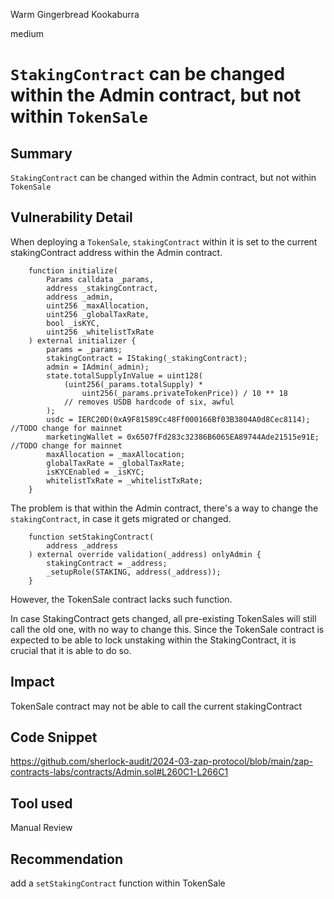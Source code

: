 Warm Gingerbread Kookaburra

medium

# `StakingContract`  can be changed within the Admin contract, but not within `TokenSale`

## Summary
`StakingContract`  can be changed within the Admin contract, but not within `TokenSale` 

## Vulnerability Detail
When deploying a `TokenSale`, `stakingContract` within it is set to the current stakingContract address within the Admin contract.
```solidity
    function initialize(
        Params calldata _params,
        address _stakingContract,
        address _admin,
        uint256 _maxAllocation,
        uint256 _globalTaxRate,
        bool _isKYC,
        uint256 _whitelistTxRate
    ) external initializer {
        params = _params;
        stakingContract = IStaking(_stakingContract);
        admin = IAdmin(_admin);
        state.totalSupplyInValue = uint128(
            (uint256(_params.totalSupply) *
                uint256(_params.privateTokenPrice)) / 10 ** 18
            // removes USDB hardcode of six, awful
        );
        usdc = IERC20D(0xA9F81589Cc48Ff000166Bf03B3804A0d8Cec8114); //TODO change for mainnet
        marketingWallet = 0x6507fFd283c32386B6065EA89744Ade21515e91E; //TODO change for mainnet
        maxAllocation = _maxAllocation;
        globalTaxRate = _globalTaxRate;
        isKYCEnabled = _isKYC;
        whitelistTxRate = _whitelistTxRate;
    }
``` 

The problem is that within the Admin contract, there's a way to change the `stakingContract`, in case it gets migrated or changed.
```solidity
    function setStakingContract(
        address _address
    ) external override validation(_address) onlyAdmin {
        stakingContract = _address;
        _setupRole(STAKING, address(_address));
    }
```

However, the TokenSale contract lacks such function. 

In case StakingContract gets changed, all pre-existing TokenSales will still call the old one, with no way to change this. Since the TokenSale contract is expected to be able to lock unstaking within the StakingContract, it is crucial that it is able to do so.


## Impact
TokenSale contract may not be able to call the current stakingContract 

## Code Snippet
https://github.com/sherlock-audit/2024-03-zap-protocol/blob/main/zap-contracts-labs/contracts/Admin.sol#L260C1-L266C1

## Tool used

Manual Review

## Recommendation

add a `setStakingContract` function within TokenSale 
